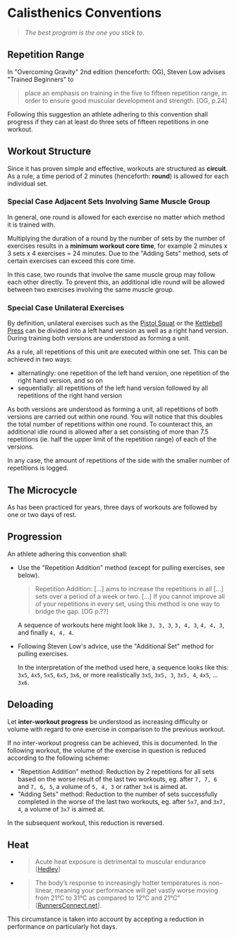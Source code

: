 # Calisthenics Conventions

> _The best program is the one you stick to._

## Repetition Range

In "Overcoming Gravity" 2nd edition (henceforth: OG), Steven Low advises "Trained Beginners" to

> place an emphasis on training in the five to fifteen repetition range, in order to ensure good muscular development and strength. [OG, p.24]

Following this suggestion an athlete adhering to this convention shall progress if they can at least do three sets of fifteen repetitions in one workout.

## Workout Structure

Since it has proven simple and effective, workouts are structured as **circuit**. 
As a rule, a time period of 2 minutes (henceforth: **round**) is allowed for each individual set.

### Special Case Adjacent Sets Involving Same Muscle Group

In general, one round is allowed for each exercise no matter which method it is trained with.

Multiplying the duration of a round by the number of sets by the number of exercises results in a **minimum workout core time**, for example 2 minutes x 3 sets x 4 exercises = 24 minutes. Due to the "Adding Sets" method, sets of certain exercises can exceed this core time.

In this case, two rounds that involve the same muscle group may follow each other directly. To prevent this, an additional idle round will be allowed between two exercises involving the same muscle group.

### Special Case Unilateral Exercises

By definition, unilateral exercises such as the [Pistol Squat](https://exrx.net/WeightExercises/Quadriceps/BWSingleLegSquat) or the [Kettlebell Press](https://exrx.net/WeightExercises/Kettlebell/KBPress) can be divided into a left hand version as well as a right hand version. During training both versions are understood as forming a unit.

As a rule, all repetitions of this unit are executed within one set. This can be achieved in two ways:

- alternatingly: one repetition of the left hand version, one repetition of the right hand version, and so on
- sequentially: all repetitions of the left hand version followed by all repetitions of the right hand version

As both versions are understood as forming a unit, all repetitions of both versions are carried out within one round. You will notice that this doubles the total number of repetitions within one round. To counteract this, an additional idle round is allowed after a set consisting of more than 7.5 repetitions (ie. half the upper limit of the repetition range) of each of the versions.

In any case, the amount of repetitions of the side with the smaller number of repetitions is logged.

## The Microcycle

As has been practiced for years, three days of workouts are followed by one or two days of rest.

## Progression

An athlete adhering this convention shall:

- Use the "Repetition Addition" method (except for pulling exercises, see below).

  > Repetition Addition: […] aims to increase the repetitions in all […] sets over a period of a week or two. […] If you cannot improve all of your repetitions in every set, using this method is one way to bridge the gap. [OG p.??]

  A sequence of workouts here might look like `3, 3, 3`, `3, 4, 3`, `4, 4, 3`, and finally `4, 4, 4`.

- Following Steven Low's advice, use the "Additional Set" method for pulling exercises.

  In the interpretation of the method used here, a sequence looks like this: `3x5`, `4x5`, `5x5`, `6x5`, `3x6`, or more realistically `3x5`, `3x5, 3`, `3x5, 4`, `4x5`, ... `3x6`.

## Deloading

Let **inter-workout progress** be understood as increasing difficulty or volume with regard to one exercise in comparison to the previous workout.

If no inter-workout progress can be achieved, this is documented. In the following workout, the volume of the exercise in question is reduced according to the following scheme:

- "Repetition Addition" method: Reduction by 2 repetitions for all sets based on the worse result of the last two workouts, eg. after `7, 7, 6` and `7, 6, 5`, a volume of `5, 4, 3` or rather `3x4` is aimed at.
- "Adding Sets" method: Reduction to the number of sets successfully completed in the worse of the last two workouts, eg. after `5x7`, and `3x7, 4`, a volume of `3x7` is aimed at. 

In the subsequent workout, this reduction is reversed.

## Heat

- > Acute heat exposure is detrimental to muscular endurance [[Hedley](https://www.ncbi.nlm.nih.gov/pubmed/12173948)]

- > The body’s response to increasingly hotter temperatures is non-linear, meaning your performance will get vastly worse moving from 21°C to 31°C as compared to 12°C and 21°C" [[RunnersConnect.net](https://runnersconnect.net/dew-point-effect-running/https://runnersconnect.net/dew-point-effect-running/)].

This circumstance is taken into account by accepting a reduction in performance on particularly hot days.
